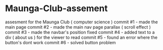 # Maunga-Club-assement
assesment for the Maunga Club ( computer science )
commit #1 - made the main page
commit #2 - made the main nav page parallax ( scroll effect )
commit #3 - made the navbar's position fixed
commit #4 - added text to a div ( about us ) for the viewer to read 
commit #5 - found an error where the button's dont work
commit #6 - solved button problem
